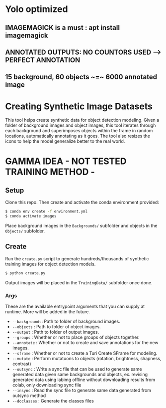 # Yolo optimized
## IMAGEMAGICK is a must : apt install imagemagick
## ANNOTATED OUTPUTS: NO COUNTORS USED --> PERFECT ANNOTATION
## 15 background, 60 objects ~=~ 6000 annotated image

# Creating Synthetic Image Datasets
This tool helps create synthetic data for object detection modeling. Given
a folder of background images and object images, this tool iterates through each
background and superimposes objects within the frame in random locations,
automatically annotating as it goes. The tool also resizes the icons to help the
model generalize better to the real world.

# GAMMA IDEA - NOT TESTED TRAINING METHOD -


## Setup
Clone this repo. Then create and activate the conda environment provided:
```bash
$ conda env create -f environment.yml
$ conda activate images
```

Place background images in the `Backgrounds/` subfolder and objects in
the `Objects/` subfolder.

## Create
Run the `create.py` script to generate hundreds/thousands of synthetic training
images for object detection models.

```bash
$ python create.py
```

Output images will be placed in the `TrainingData/` subfolder once done.

### Args
These are the available entrypoint arguments that you can supply at runtime. More will be added in the future.

- `--backgrounds`: Path to folder of background images.
- `--objects`    : Path to folder of object images.
- `--output`     : Path to folder of output images.
- `--groups`     : Whether or not to place groups of objects together.
- `--annotate`   : Whether or not to create and save annotations for the new images.
- `--sframe`     : Whether or not to create a Turi Create SFrame for modeling.
- `--mutate`     : Perform mutatuons to objects (rotation, brightness, shapness, contrast)
- `--outsync`    : Write a sync file that can be used to generate same generated data given same backgrounds and objects, ex. revising generated data using labimg offline without downloading results from colab, only downloading sync file
- `--insync`     : Read the sync file to generate same data generated from outsync method
- `--doclasses`  : Generate the classes files
